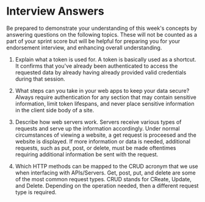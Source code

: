 # Interview Answers

Be prepared to demonstrate your understanding of this week's concepts by answering questions on the following topics. These will not be counted as a part of your sprint score but will be helpful for preparing you for your endorsement interview, and enhancing overall understanding.

1. Explain what a token is used for.
   A token is basically used as a shortcut. It confirms that you've already been authenticated to access the requested data by already having already provided valid credentials during that session.

2. What steps can you take in your web apps to keep your data secure?
   Always require authentication for any section that may contain sensitive information, limit token lifespans, and never place sensitive information in the client side body of a site.

3. Describe how web servers work.
   Servers receive various types of requests and serve up the information accordingly. Under normal circumstances of viewing a website, a get request is proceesed and the website is displayed. If more information or data is needed, additional requests, such as put, post, or delete, must be made oftentimes requiring additional information be sent with the request.

4. Which HTTP methods can be mapped to the CRUD acronym that we use when interfacing with APIs/Servers.
   Get, post, put, and delete are some of the most common request types. CRUD stands for CReate, Update, and Delete. Depending on the operation needed, then a different request type is required.
